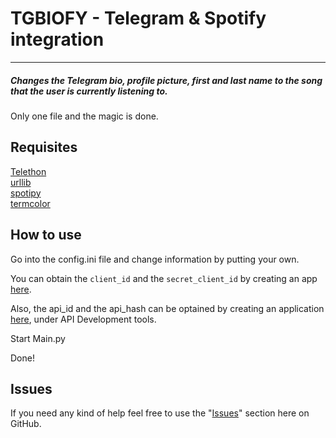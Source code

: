 # TGBIOFY - Telegram & Spotify integration
___

##### Changes the Telegram bio, profile picture, first and last name to the song that the user is currently listening to.

Only one file and the magic is done.

## Requisites

[Telethon](https://pypi.org/project/Telethon/)  
[urllib](https://pypi.org/project/urllib3/)  
[spotipy](https://pypi.org/project/spotipy/)  
[termcolor](https://pypi.org/project/termcolor/)  

## How to use

Go into the config.ini file and change information by putting your own.

You can obtain the `client_id` and the `secret_client_id` by creating an app 
[here](https://developer.spotify.com/dashboard/applications).

Also, the api_id and the api_hash can be optained by creating an application [here](https://my.telegram.org/), 
under API Development tools.

Start Main.py

Done!

## Issues

If you need any kind of help feel free to use the "[Issues](https://github.com/elpideus/tgbiofy/issues)" section here on 
GitHub.
